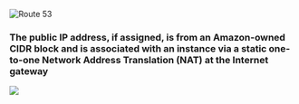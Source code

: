 
![Route 53](https://user-images.githubusercontent.com/26511983/70855195-63fcfb80-1e8c-11ea-8f0f-d0fb6e7bcc8f.png)


### The public IP address, if assigned, is from an Amazon-owned CIDR block and is associated with an instance via a static one-to-one Network Address Translation (NAT) at the Internet gateway
![](https://user-images.githubusercontent.com/26511983/74094481-a9fac800-4aa7-11ea-8d7e-40d3b673cdbf.png)


